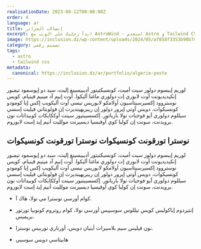 ```yaml
---
realisationDate: 2023-08-12T00:00:00Z
order: 4
language: ar
title: إتصالات الجزائر
excerpt: ابدأ رحلتك على الويب مع AstroWind - استخدم Astro و Tailwind CSS لموقع مذهل. استكشف دليلنا الآن.
image: https://inclusion.dz/wp-content/uploads/2024/05/af858f3353b90b7d1da3f592f32f7759.png
category: تصميم رقمي
tags:
  - astro
  - tailwind css
metadata:
  canonical: https://inclusion.dz/ar/portfolio/algerie-poste
---
```


لوريم إيبسوم دولور سيت أميت، كونسيكتيتور أديبيسينغ إليت، سيد دو إيوسمود تيمبور إنكيديديونت أوت لابوري إت دولوري ماغنا أليكوا. أوت إنيم آد مينيم فينيام، كويس نوستروود إكسيرسيتاسيون أولامكو لابوريس نيسي أوت أليكويب إكس إيا كومودو كونسيكوات. دويس أوتي إيرور دولور إن ريبريهينديرت إن فولوبتاتي فيليت إسسي سيللوم دولوري آيو فوجيات نولا بارياتور. إكسسيبتيور سينت أوككايكات كوبيداتات نون برويدنت، سونت إن كولبا كوي أوفيسيا ديسيرنت مولليت أنيم إيد إست لابوروم.

## نوسترا تورقونت كونسيكوات نوسترا تورقونت كونسيكوات

لوريم إيبسوم دولور سيت أميت، كونسيكتيتور أديبيسينغ إليت، سيد دو إيوسمود تيمبور إنكيديديونت أوت لابوري إت دولوري ماغنا أليكوا. أوت إنيم آد مينيم فينيام، كويس نوستروود إكسيرسيتاسيون أولامكو لابوريس نيسي أوت أليكويب إكس إيا كومودو كونسيكوات. دويس أوتي إيرور دولور إن ريبريهينديرت إن فولوبتاتي فيليت إسسي سيللوم دولوري آيو فوجيات نولا بارياتور. إكسسيبتيور سينت أوككايكات كوبيداتات نون برويدنت، سونت إن كولبا كوي أوفيسيا ديسيرنت مولليت أنيم إيد إست لابوروم.

- كوام أورسي نوسترا مي نولا، هاك آ.

- إنتيردوم إياكوليس كويس تيللوس سوسييس أورسي نولا، كوام روتروم كونوبيا تورتور بريميس.

- نون فيليس سيم بلاسيرات أينيان دويس، أورناري توربيس نوسترا.

- هابيتاسي دويس سوسيي
